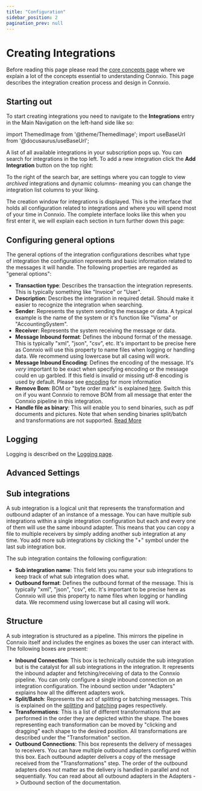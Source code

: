 ```yaml
---
title: "Configuration"
sidebar_position: 2
pagination_prev: null
---
```


# Creating Integrations

Before reading this page please read the [core concepts page](/getting-started/core-concepts) where we explain a lot of the concepts essential to understanding Connxio. This page describes the integration creation process and design in Connxio.

## Starting out

To start creating integrations you need to navigate to the **Integrations** entry in the Main Navigation on the left-hand side like so:

<!-- ![img](https://cmhpictsa.blob.core.windows.net/pictures/Main%20menu%20integrations.png?sv=2020-08-04&st=2021-11-22T11%3A47%3A28Z&se=2040-11-23T11%3A47%3A00Z&sr=b&sp=r&sig=NkET%2FNnvgfdmAqdiOANvzYtvMFfhUe1zro05lotxXs4%3D) -->

import ThemedImage from '@theme/ThemedImage';
import useBaseUrl from '@docusaurus/useBaseUrl';

<div style={{maxWidth: '400px'}}>
  <ThemedImage
    alt="Configuring inbound connection"
    sources={{
      light: useBaseUrl('/img/docs/integration/menu-light.webp'),
      dark: useBaseUrl('/img/docs/integration/menu-dark.webp#dark-only'),
    }}
  />
</div>

A list of all available integrations in your subscription pops up.
You can search for integrations in the top left.
To add a new integration click the **Add Integration** button on the top right: 

<div style={{maxWidth: '800px'}}>
  <ThemedImage
    alt="Configuring inbound connection"
    sources={{
      light: useBaseUrl('/img/docs/integration/integration-list-light.webp'),
      dark: useBaseUrl('/img/docs/integration/integration-list-dark.webp#dark-only'),
    }}
  />
</div>

 To the right of the search bar, are settings where you can toggle to view *archived* integrations and dynamic columns- meaning you can change the integration list columns to your liking.

<div style={{maxWidth: '400px'}}>
  <ThemedImage
    alt="Configuring inbound connection"
    sources={{
      light: useBaseUrl('/img/docs/integration/integration-list-settings-light.webp'),
      dark: useBaseUrl('/img/docs/integration/integration-list-settings-dark.webp#dark-only'),
    }}
  />
</div>

<!-- ![img](https://cmhpictsa.blob.core.windows.net/pictures/Integration%20list%20add%20new.png?sv=2020-08-04&st=2021-11-22T11%3A51%3A17Z&se=2040-11-23T11%3A51%3A00Z&sr=b&sp=r&sig=g8HvLY7odjlBj5uutoMUboHO8%2F%2F2IcZuPloK2P9KadM%3D) -->

The creation window for integrations is displayed. This is the interface that holds all configuration related to integrations and where you will spend most of your time in Connxio. The complete interface looks like this when you first enter it, we will explain each section in turn further down this page:

<div style={{maxWidth: '800px'}}>
  <ThemedImage
    alt="Configuring inbound connection"
    sources={{
      light: useBaseUrl('/img/docs/integration/integration-view-light.webp'),
      dark: useBaseUrl('/img/docs/integration/integration-view-dark.webp#dark-only'),
    }}
  />
</div>

<!-- ![img](https://cmhpictsa.blob.core.windows.net/pictures/Integrations%20new%20empty%20page.png?sv=2020-08-04&st=2021-11-22T11%3A54%3A36Z&se=2040-11-23T11%3A54%3A00Z&sr=b&sp=r&sig=evjRTSMz52m66jrjBWoOxJGbWTr%2Bvq%2BSM318xEA4O4U%3D) -->

## Configuring general options

The general options of the integration configurations describes what type of integration the configuration represents and basic information related to the messages it will handle. The following properties are regarded as "general options":

<div style={{maxWidth: '400px'}}>
  <ThemedImage
    alt="Configuring inbound connection"
    sources={{
      light: useBaseUrl('/img/docs/integration/general-config-light.webp'),
      dark: useBaseUrl('/img/docs/integration/general-config-dark.webp#dark-only'),
    }}
  />
</div>

<!-- ![img](https://cmhpictsa.blob.core.windows.net/pictures/Integration%20main%20options.png?sv=2020-08-04&st=2022-04-06T12%3A19%3A08Z&se=2040-04-07T12%3A19%3A00Z&sr=b&sp=r&sig=2NnJpet7I42hFImaRIlEdWqDcK8D9Z3fbRVxcSAJpUY%3D) -->

- **Transaction type**: Describes the transaction the integration represents. This is typically something like "Invoice" or "User".
- **Description**: Describes the integration in required detail. Should make it easier to recognize the integration when searching.
- **Sender**: Represents the system sending the message or data. A typical example is the name of the system or it's function like "Visma" or "AccountingSystem".
- **Receiver**: Represents the system receiving the message or data.
- **Message Inbound format**: Defines the inbound format of the message. This is typically "xml", "json", "csv", etc. It's important to be precise here as Connxio will use this property to name files when logging or handling data. We recommend using lowercase but all casing will work.
- **Message Inbound Encoding**: Defines the encoding of the message. It's _very_ important to be exact when specifying encoding or the message could en up garbled. If this field is invalid or missing utf-8 encoding is used by default. Please see [encoding](/integrations/encoding) for more information
- **Remove Bom**: BOM or "byte order mark" is explained [here](https://en.wikipedia.org/wiki/Byte_order_mark). Switch this on if you want Connxio to remove BOM from all message that enter the Connxio pipeline in this integration.
- **Handle file as binary**: This will enable you to send binaries, such as pdf documents and pictures. Note that when sending binaries split/batch and transformations are not supported. [Read More](/integrations/encoding/#binary-file-flag)

## Logging

Logging is described on the [Logging page](/integrations/logging).

## Advanced Settings

<div style={{maxWidth: '400px'}}>
  <ThemedImage
    alt="Configuring inbound connection"
    sources={{
      light: useBaseUrl('/img/docs/integration/advanced-settings-light.webp'),
      dark: useBaseUrl('/img/docs/integration/advanced-settings-dark.webp#dark-only'),
    }}
  />
</div>

## Sub integrations

A sub integration is a logical unit that represents the transformation and outbound adapter of an instance of a message. You can have multiple sub integrations within a single integration configuration but each and every one of them will use the same inbound adapter. This means that you can copy a file to multiple receivers by simply adding another sub integration at any time. You add more sub integrations by clicking the "+" symbol under the last sub integration box.

The sub integration contains the following configuration:

<div style={{maxWidth: '400px'}}>
  <ThemedImage
    alt="Configuring inbound connection"
    sources={{
      light: useBaseUrl('/img/docs/integration/subintegration-light.webp'),
      dark: useBaseUrl('/img/docs/integration/subintegration-dark.webp#dark-only'),
    }}
  />
</div>

- **Sub integration name**: This field lets you name your sub integrations to keep track of what sub integration does what.
- **Outbound format**: Defines the outbound format of the message. This is typically "xml", "json", "csv", etc. It's important to be precise here as Connxio will use this property to name files when logging or handling data. We recommend using lowercase but all casing will work.

## Structure

A sub integration is structured as a pipeline. This mirrors the pipeline in Connxio itself and includes the engines as boxes the user can interact with. The following boxes are present:

- **Inbound Connection**: This box is technically outside the sub integration but is the catalyst for all sub integrations in the integration. It represents the inbound adapter and fetching/receiving of data to the Connxio pipeline. You can only configure a single inbound connection on an integration configuration. The inbound section under "Adapters" explains how all the different adapters work.
- **Split/Batch**: Represents the act of splitting or batching messages. This is explained on the [splitting](/integrations/transformation/splitting) and [batching](/integrations/transformation/batching) pages respectively.
- **Transformations**: This is a list of different transformations that are performed in the order they are depicted within the shape. The boxes representing each transformation can be moved by "clicking and dragging" each shape to the desired position. All transformations are described under the "Transformation" section.
- **Outbound Connections**: This box represents the delivery of messages to receivers. You can have multiple outbound adapters configured within this box. Each outbound adapter delivers a copy of the message received from the "Transformations" step. The order of the outbound adapters does not matter as the delivery is handled in parallel and not sequentially. You can read about all outbound adapters in the Adapters -> Outbound section of the documentation.
